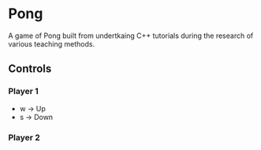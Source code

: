 # Pong
A game of Pong built from undertkaing C++ tutorials during the research of various teaching methods.

## Controls

### Player 1
- w -> Up 
- s -> Down 

### Player 2

